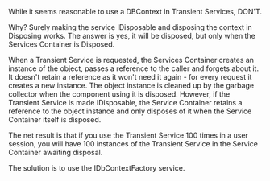 While it seems reasonable to use a DBContext in Transient Services, DON'T.

Why? Surely making the service IDisposable and disposing the context in Disposing works. The answer is yes, it will be disposed, but only when the Services Container is Disposed.

When a Transient Service is requested, the Services Container creates an instance of the object, passes a reference to the caller and forgets about it. It doesn't retain a reference as it won't need it again - for every request it creates a new instance. The object instance is cleaned up by the garbage collector when the component using it is disposed. However, if the Transient Service is made IDisposable, the Service Container retains a reference to the object instance and only disposes of it when the Service Container itself is disposed.

The net result is that if you use the Transient Service 100 times in a user session, you will have 100 instances of the Transient Service in the Service Container awaiting disposal.

The solution is to use the IDbContextFactory<TContext> service.